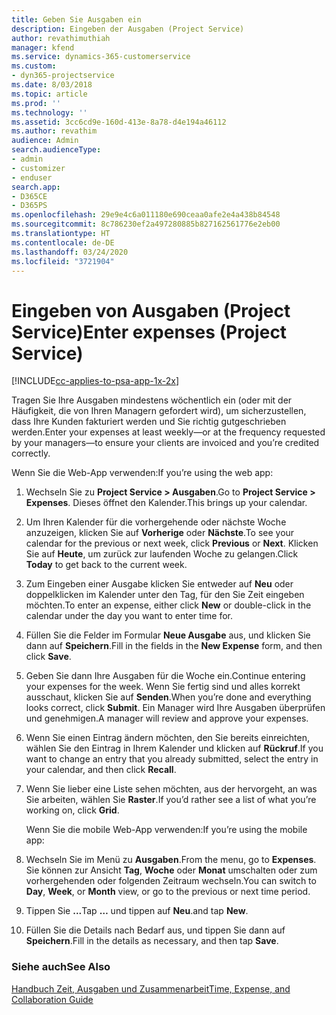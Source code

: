 ```yaml
---
title: Geben Sie Ausgaben ein
description: Eingeben der Ausgaben (Project Service)
author: revathimuthiah
manager: kfend
ms.service: dynamics-365-customerservice
ms.custom:
- dyn365-projectservice
ms.date: 8/03/2018
ms.topic: article
ms.prod: ''
ms.technology: ''
ms.assetid: 3cc6cd9e-160d-413e-8a78-d4e194a46112
ms.author: revathim
audience: Admin
search.audienceType:
- admin
- customizer
- enduser
search.app:
- D365CE
- D365PS
ms.openlocfilehash: 29e9e4c6a011180e690ceaa0afe2e4a438b84548
ms.sourcegitcommit: 8c786230ef2a497280885b827162561776e2eb00
ms.translationtype: HT
ms.contentlocale: de-DE
ms.lasthandoff: 03/24/2020
ms.locfileid: "3721904"
---
```

# <a name="enter-expenses-project-service"></a><span data-ttu-id="7fcb2-103">Eingeben von Ausgaben (Project Service)</span><span class="sxs-lookup"><span data-stu-id="7fcb2-103">Enter expenses (Project Service)</span></span>

[!INCLUDE[cc-applies-to-psa-app-1x-2x](../includes/cc-applies-to-psa-app-1x-2x.md)]

<span data-ttu-id="7fcb2-104">Tragen Sie Ihre Ausgaben mindestens wöchentlich ein (oder mit der Häufigkeit, die von Ihren Managern gefordert wird), um sicherzustellen, dass Ihre Kunden fakturiert werden und Sie richtig gutgeschrieben werden.</span><span class="sxs-lookup"><span data-stu-id="7fcb2-104">Enter your expenses at least weekly—or at the frequency requested by your managers—to ensure your clients are invoiced and you’re credited correctly.</span></span>  
  
 <span data-ttu-id="7fcb2-105">Wenn Sie die Web-App verwenden:</span><span class="sxs-lookup"><span data-stu-id="7fcb2-105">If you’re using the web app:</span></span>  
  
1. <span data-ttu-id="7fcb2-106">Wechseln Sie zu **Project Service > Ausgaben**.</span><span class="sxs-lookup"><span data-stu-id="7fcb2-106">Go to **Project Service > Expenses**.</span></span> <span data-ttu-id="7fcb2-107">Dieses öffnet den Kalender.</span><span class="sxs-lookup"><span data-stu-id="7fcb2-107">This brings up your calendar.</span></span>  
  
2. <span data-ttu-id="7fcb2-108">Um Ihren Kalender für die vorhergehende oder nächste Woche anzuzeigen, klicken Sie auf **Vorherige** oder **Nächste**.</span><span class="sxs-lookup"><span data-stu-id="7fcb2-108">To see your calendar for the previous or next week, click **Previous** or **Next**.</span></span> <span data-ttu-id="7fcb2-109">Klicken Sie auf **Heute**, um zurück zur laufenden Woche zu gelangen.</span><span class="sxs-lookup"><span data-stu-id="7fcb2-109">Click **Today** to get back to the current week.</span></span>  
  
3. <span data-ttu-id="7fcb2-110">Zum Eingeben einer Ausgabe klicken Sie entweder auf **Neu** oder doppelklicken im Kalender unter den Tag, für den Sie Zeit eingeben möchten.</span><span class="sxs-lookup"><span data-stu-id="7fcb2-110">To enter an expense, either click **New** or double-click in the calendar under the day you want to enter time for.</span></span>  
  
4. <span data-ttu-id="7fcb2-111">Füllen Sie die Felder im Formular **Neue Ausgabe** aus, und klicken Sie dann auf **Speichern**.</span><span class="sxs-lookup"><span data-stu-id="7fcb2-111">Fill in the fields in the **New Expense** form, and then click **Save**.</span></span>  
  
5. <span data-ttu-id="7fcb2-112">Geben Sie dann Ihre Ausgaben für die Woche ein.</span><span class="sxs-lookup"><span data-stu-id="7fcb2-112">Continue entering your expenses for the week.</span></span> <span data-ttu-id="7fcb2-113">Wenn Sie fertig sind und alles korrekt ausschaut, klicken Sie auf **Senden**.</span><span class="sxs-lookup"><span data-stu-id="7fcb2-113">When you’re done and everything looks correct, click **Submit**.</span></span> <span data-ttu-id="7fcb2-114">Ein Manager wird Ihre Ausgaben überprüfen und genehmigen.</span><span class="sxs-lookup"><span data-stu-id="7fcb2-114">A manager will review and approve your expenses.</span></span>  
  
6. <span data-ttu-id="7fcb2-115">Wenn Sie einen Eintrag ändern möchten, den Sie bereits einreichten, wählen Sie den Eintrag in Ihrem Kalender und klicken auf **Rückruf**.</span><span class="sxs-lookup"><span data-stu-id="7fcb2-115">If you want to change an entry that you already submitted, select the entry in your calendar, and then click **Recall**.</span></span>  
  
7. <span data-ttu-id="7fcb2-116">Wenn Sie lieber eine Liste sehen möchten, aus der hervorgeht, an was Sie arbeiten, wählen Sie **Raster**.</span><span class="sxs-lookup"><span data-stu-id="7fcb2-116">If you’d rather see a list of what you’re working on, click **Grid**.</span></span>  
  
   <span data-ttu-id="7fcb2-117">Wenn Sie die mobile Web-App verwenden:</span><span class="sxs-lookup"><span data-stu-id="7fcb2-117">If you’re using the mobile app:</span></span>  
  
8. <span data-ttu-id="7fcb2-118">Wechseln Sie im Menü zu **Ausgaben**.</span><span class="sxs-lookup"><span data-stu-id="7fcb2-118">From the menu, go to **Expenses**.</span></span>     <span data-ttu-id="7fcb2-119">Sie können zur Ansicht **Tag**, **Woche** oder **Monat** umschalten oder zum vorhergehenden oder folgenden Zeitraum wechseln.</span><span class="sxs-lookup"><span data-stu-id="7fcb2-119">You can switch to **Day**, **Week**, or **Month** view, or go to the previous or next time period.</span></span>  
  
9. <span data-ttu-id="7fcb2-120">Tippen Sie **...**</span><span class="sxs-lookup"><span data-stu-id="7fcb2-120">Tap **…**</span></span> <span data-ttu-id="7fcb2-121">und tippen auf **Neu**.</span><span class="sxs-lookup"><span data-stu-id="7fcb2-121">and tap **New**.</span></span>  
  
10. <span data-ttu-id="7fcb2-122">Füllen Sie die Details nach Bedarf aus, und tippen Sie dann auf **Speichern**.</span><span class="sxs-lookup"><span data-stu-id="7fcb2-122">Fill in the details as necessary, and then tap **Save**.</span></span>  
  
### <a name="see-also"></a><span data-ttu-id="7fcb2-123">Siehe auch</span><span class="sxs-lookup"><span data-stu-id="7fcb2-123">See Also</span></span>  
 [<span data-ttu-id="7fcb2-124">Handbuch Zeit, Ausgaben und Zusammenarbeit</span><span class="sxs-lookup"><span data-stu-id="7fcb2-124">Time, Expense, and Collaboration Guide</span></span>](../project-service/time-expense-collaboration-guide.md)
